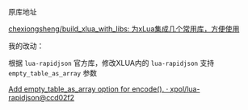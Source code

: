 原库地址

[chexiongsheng/build_xlua_with_libs: 为xLua集成几个常用库，方便使用](https://github.com/chexiongsheng/build_xlua_with_libs)

我的改动：

根据 `lua-rapidjson` 官方库，修改XLUA内的 `lua-rapidjson` 支持`empty_table_as_array` 参数

[Add empty_table_as_array option for encode(). · xpol/lua-rapidjson@ccd02f2](https://github.com/xpol/lua-rapidjson/commit/ccd02f2b50de11fa837cd8fa8c80d649b84da56c)
